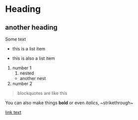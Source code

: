 # Heading

## another heading

Some text

- this is a list item
* this is also a list item

1. number 1
      1. nested
      - another nest
2. number 2

> blockquotes are like this

You can also make things **bold** or even _italics_, ~strikethrough~

[link text](google.com)

